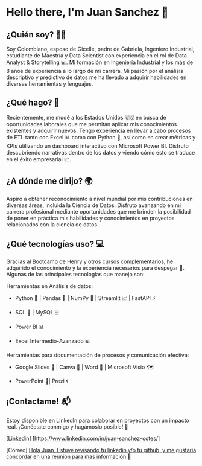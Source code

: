 # Hello there, I'm Juan Sanchez 👋

## ¿Quién soy? 🕵️‍♀️
Soy Colombiano, esposo de Gicelle, padre de Gabriela, Ingeniero Industrial, estudiante de Maestría y Data Scientist con experiencia en el rol de Data Analyst & Storytelling 📊. Mi formación en Ingeniería Industrial y los más de 8 años de experiencia a lo largo de mi carrera. Mi pasión por el análisis descriptivo y predictivo de datos me ha llevado a adquirir habilidades en diversas herramientas y lenguajes.

## ¿Qué hago? 🚀
Recientemente, me mudé a los Estados Unidos 🇺🇸 en busca de oportunidades laborales que me permitan aplicar mis conocimientos existentes y adquirir nuevos. Tengo experiencia en llevar a cabo procesos de ETL tanto con Excel 📊 como con Python 🐍, así como en crear métricas y KPIs utilizando un dashboard interactivo con Microsoft Power BI. Disfruto descubriendo narrativas dentro de los datos y viendo cómo esto se traduce en el éxito empresarial 📈.

## ¿A dónde me dirijo? 🌍
Aspiro a obtener reconocimiento a nivel mundial por mis contribuciones en diversas áreas, incluida la Ciencia de Datos. Disfruto avanzando en mi carrera profesional mediante oportunidades que me brinden la posibilidad de poner en práctica mis habilidades y conocimientos en proyectos relacionados con la ciencia de datos.

## ¿Qué tecnologías uso? 💻
Gracias al Bootcamp de Henry y otros cursos complementarios, he adquirido el conocimiento y la experiencia necesarios para despegar 🚀. Algunas de las principales tecnologías que manejo son:

Herramientas en Análisis de datos:
<div>
  <ul>
    <li>Python 🐍 | Pandas 🐼 | NumPy 🧮 | Streamlit 📈 | FastAPI ⚡</li><p>
    <li>SQL 💼 | MySQL 🗄️</li><p>
    <li>Power BI 📊</li><p>
    <li>Excel Intermedio-Avanzado 📊</li><p>
  </ul>
</div>
Herramientas para documentación de procesos y comunicación efectiva:<p>
<div>
  <ul>
   <li>Google Slides 📰 | Canva 🎨 | Word 📝 | Microsoft Visio 🗺️<p></li>
   <li>PowerPoint 📝| Prezi 🌀</li><p>
  </ul>
</div>

## ¡Contactame! 📬<p>
Estoy disponible en LinkedIn para colaborar en proyectos con un impacto real. ¡Conéctate conmigo y hagámoslo posible! 🤝<p>

[Linkedin] [https://www.linkedin.com/in/juan-sanchez-cotes/]<p>
[Correo] <a href=»juancsanchez1992@gmail.com?
Subject=Quiero%20contactar%20contigo»>Hola Juan, Estuve revisando tu linkedin y/o tu github, y me gustaria concordar en una reunión para mas información</a> 📧
